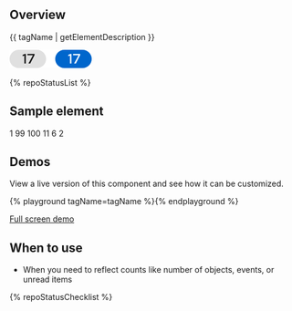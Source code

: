 ## Overview

{{ tagName | getElementDescription }}

<uxdot-example width-adjustment="72px">
  <img src="./badge-sample-element.png" alt="Two badges; from left to right, one badge has a light gray background with a dark gray counter number and the other badge has a blue background with a white counter number">
</uxdot-example>

{% repoStatusList %}


## Sample element

<rh-badge number="1" aria-label="1 new message">1</rh-badge>
<rh-badge number="99" state="info" aria-label="99 details">99</rh-badge>
<rh-badge number="100" threshold="99" state="moderate" aria-label="99+ details">100</rh-badge>
<rh-badge number="11" threshold="10" state="success" aria-label="10+ items">11</rh-badge>
<rh-badge number="6" state="important" aria-label="6 overdue tasks">6</rh-badge>
<rh-badge number="2" state="critical" aria-label="2 errors">2</rh-badge>


## Demos

View a live version of this component and see how it can be customized.

{% playground tagName=tagName %}{% endplayground %}

<rh-cta><a href="{{ './demo/' | url }}">Full screen demo</a></rh-cta>


## When to use

  - When you need to reflect counts like number of objects, events, or unread items


{% repoStatusChecklist %}
